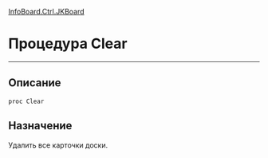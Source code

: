 ﻿---
Link: InfoBoard.Ctrl.JKBoard.@Clear
---

<!---  Навигация
[Имя проекта](#) :
-->
[InfoBoard.Ctrl.JKBoard](Default)

# Процедура Clear
---

## Описание

    proc Clear

<!--
## Аргументы{#Args}

### Аргумент1

Описание аргумента 1
-->

## Назначение

Удалить все карточки доски.

<!--
## Пример

    Clear...
-->

